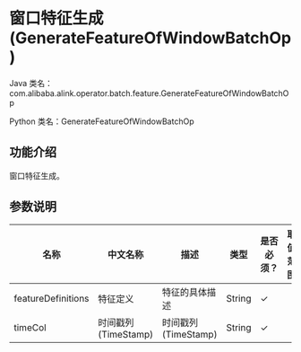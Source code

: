# 窗口特征生成 (GenerateFeatureOfWindowBatchOp)
Java 类名：com.alibaba.alink.operator.batch.feature.GenerateFeatureOfWindowBatchOp

Python 类名：GenerateFeatureOfWindowBatchOp


## 功能介绍

窗口特征生成。

## 参数说明


| 名称 | 中文名称 | 描述 | 类型 | 是否必须？ | 取值范围 | 默认值 |
| --- | --- | --- | --- | --- | --- | --- |
| featureDefinitions | 特征定义 | 特征的具体描述 | String | ✓ |  |  |
| timeCol | 时间戳列(TimeStamp) | 时间戳列(TimeStamp) | String | ✓ |  |  |

